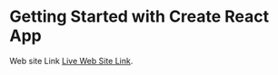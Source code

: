 # Getting Started with Create React App

Web site Link [Live Web Site Link](https://effervescent-parfait-20bb6b.netlify.app/).


